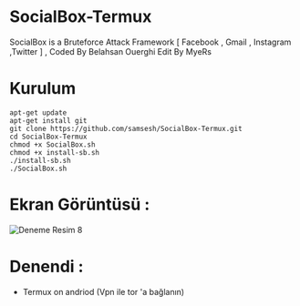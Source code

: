 # SocialBox-Termux
SocialBox is a Bruteforce Attack Framework [ Facebook , Gmail , Instagram ,Twitter ] , Coded By Belahsan Ouerghi Edit By MyeRs
# Kurulum
```
apt-get update
apt-get install git
git clone https://github.com/samsesh/SocialBox-Termux.git 
cd SocialBox-Termux
chmod +x SocialBox.sh
chmod +x install-sb.sh
./install-sb.sh
./SocialBox.sh
```
# Ekran Görüntüsü :
![Deneme Resim 8](https://github.com/samsesh/SocialBox-Termux/blob/master/Screenshots/sb.png)
# Denendi :
* Termux on andriod (Vpn ile tor 'a  bağlanın)
